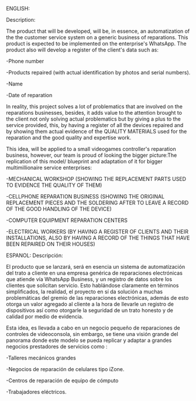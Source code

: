 ENGLISH:

Description:

The product that will be developed, will be, in essence, an automatization of the the customer service system on a generic business of reparations.
This product is expected to be implemented on the enterprise's WhatsApp. The product also will develop a register of the client's data such as:

-Phone number

-Products repaired (with actual identification by photos and serial numbers).

-Name

-Date of reparation


In reality, this project solves a lot of problematics that are involved on the reparations businesses, besides, it adds value to the attention brought to the client
not only solving actual problematics but by giving a plus to the service provided, this, by having a register of all the devices repaired and by
showing them actual evidence of the QUALITY MATERIALS used for the reparation and the good quality and expertise work.

This idea, will be applied to a small videogames controller's reparation business, however, our team is proud of looking the bigger picture:The replication of this model/
blueprint and adaptation of it for bigger multimillionaire service enterprises:

-MECHANICAL WORKSHOP (SHOWING THE REPLACEMENT PARTS USED TO EVIDENCE THE QUALITY OF THEM)

-CELLPHONE REPARATION BUSINESS (SHOWING THE ORIGINAL REPLACEMENT PIECES AND THE SOLDERING AFTER TO LEAVE A RECORD OF THE GOOD HANDLING OF THE DEVICE)

-COMPUTER EQUIPMENT REPARATION CENTERS

-ELECTRICAL WORKERS (BY HAVING A REGISTER OF CLIENTS AND THEIR INSTALLATIONS, ALSO BY HAVING A RECORD OF THE THINGS THAT HAVE BEEN REPAIRED ON THEIR HOUSES)

ESPANOL:
Descripción:

El producto que se lanzará, será en esencia un sistema de automatización del trato a cliente en una empresa genérica de reparaciones electrónicas
que atiende vía WhatsApp Business, y un registro de datos sobre los clientes que solicitan servicio.
Esto hablándose claramente en términos simplificados, la realidad, el proyecto en sí da solución a muchas problemáticas del gremio de las reparaciones electrónicas, además de esto
otorga un valor agregado al cliente a la hora de llevarle un registro de dispositivos así como otorgarle la seguridad de un trato honesto y de calidad por
medio de evidencia.

Esta idea, es llevada a cabo en un negocio pequeño de reparaciones de controles de videoconsola, sin embargo, se tiene una visión grande del panorama donde 
este modelo se pueda replicar y adaptar a grandes negocios prestadores de servicios como :

-Talleres mecánicos grandes

-Negocios de reparación de celulares tipo iZone.

-Centros de reparación de equipo de cómputo

-Trabajadores eléctricos.
